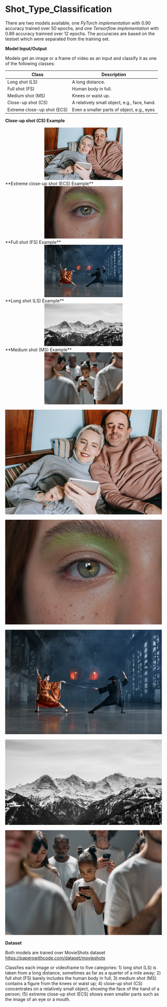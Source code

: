 # Shot_Type_Classification

There are two models available, one _PyTorch implementation_ with 0.90 accuracy trained over 50 epochs, and one _Tensorflow implementation_ with 0.89 accuracy trainned over 12 epochs. The accuracies are based on the testset which were separated from the training set.


**Model Input/Output**

Models get an image or a frame of video as an input and classify it as one of the following classes:

| Class                        | Description                                   |
|------------------------------|-----------------------------------------------|
| Long shot (LS)               | A long distance.                              |
| Full shot (FS)               | Human body in full.                           | 
| Medium shot (MS)             | Knees or waist up.                            |
| Close-up shot (CS)           | A relatively small object, e.g., face, hand.  |
| Extreme close-up shot (ECS)  | Even a smaller parts of object, e.g., eyes    |

**Close-up shot (CS) Example**
<div align="center">
    <img src="/examples/1.jpg" width="50%"></img> 
</div>
**Extreme close-up shot (ECS) Example**
<div align="center">
    <img src="/examples/2.jpg" width="50%"></img> 
</div>
**Full shot (FS) Example**
<div align="center">
    <img src="/examples/3.jpg" width="50%"></img> 
</div>
**Long shot (LS) Example**
<div align="center">
    <img src="/examples/4.jpg" width="50%"></img> 
</div>
**Medium shot (MS) Example**
<div align="center">
    <img src="/examples/5.jpg" width="50%"></img> 
</div>

![CS](/examples/1.jpg?raw=true "")

![ecs](/examples/2.jpg?raw=true "")

![FS](/examples/3.jpg?raw=true "")

![LS](/examples/4.jpg?raw=true "")

![MS](/examples/5.jpg?raw=true "")





**Dataset**

Both models are traned over MovieShots dataset https://paperswithcode.com/dataset/movieshots

Classfies each image or videoframe to five categories: 1) long shot (LS) is taken from a long distance, sometimes as far as a quarter of a mile away; 2) full shot (FS) barely includes the human body in full; 3) medium shot (MS) contains a figure from the knees or waist up; 4) close-up shot (CS) concentrates on a relatively small object, showing the face of the hand of a person; (5) extreme close-up shot (ECS) shows even smaller parts such as the image of an eye or a mouth.
